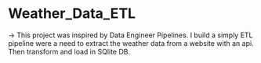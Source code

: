 # Weather_Data_ETL
-> This project was inspired by Data Engineer Pipelines. I build a simply ETL pipeline were a need to extract the weather data from a website with an api. 
   Then transform and load in SQlite DB.

